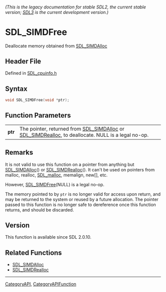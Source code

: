 ###### (This is the legacy documentation for stable SDL2, the current stable version; [SDL3](https://wiki.libsdl.org/SDL3/) is the current development version.)
# SDL_SIMDFree

Deallocate memory obtained from [SDL_SIMDAlloc](SDL_SIMDAlloc) 

## Header File

Defined in [SDL_cpuinfo.h](https://github.com/libsdl-org/SDL/blob/SDL2/include/SDL_cpuinfo.h)

## Syntax

```c
void SDL_SIMDFree(void *ptr);

```

## Function Parameters

|             |                                                                                                                                        |
| ----------- | -------------------------------------------------------------------------------------------------------------------------------------- |
| **ptr**     | The pointer, returned from [SDL_SIMDAlloc](SDL_SIMDAlloc) or [SDL_SIMDRealloc](SDL_SIMDRealloc), to deallocate. NULL is a legal no-op. |

## Remarks

It is not valid to use this function on a pointer from anything but
[SDL_SIMDAlloc](SDL_SIMDAlloc)() or [SDL_SIMDRealloc](SDL_SIMDRealloc)().
It can't be used on pointers from malloc, realloc,
[SDL_malloc](SDL_malloc), memalign, new[], etc.

However, [SDL_SIMDFree](SDL_SIMDFree)(NULL) is a legal no-op.

The memory pointed to by `ptr` is no longer valid for access upon return,
and may be returned to the system or reused by a future allocation. The
pointer passed to this function is no longer safe to dereference once this
function returns, and should be discarded.

## Version

This function is available since SDL 2.0.10.

## Related Functions

* [SDL_SIMDAlloc](SDL_SIMDAlloc)
* [SDL_SIMDRealloc](SDL_SIMDRealloc)

----
[CategoryAPI](CategoryAPI), [CategoryAPIFunction](CategoryAPIFunction)


